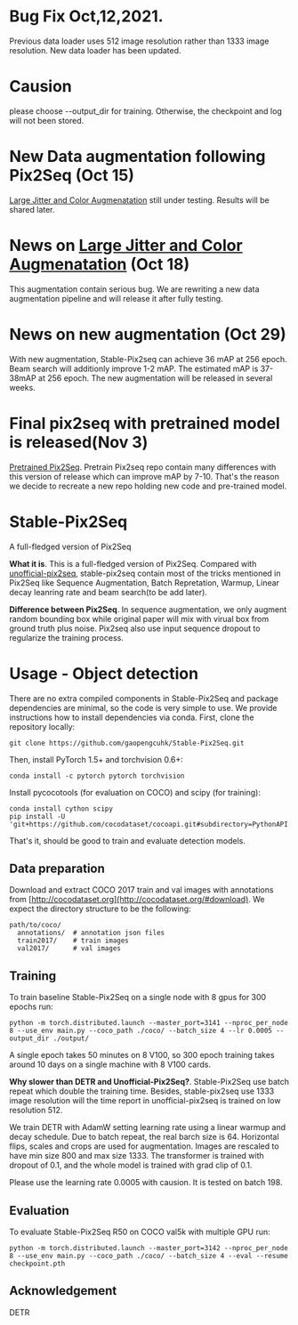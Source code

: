 # Bug Fix Oct,12,2021.
Previous data loader uses 512 image resolution rather than 1333 image resolution. New data loader has been updated. 

# Causion
please choose --output_dir for training. Otherwise, the checkpoint and log will not been stored. 

# New Data augmentation following Pix2Seq (Oct 15)
[Large Jitter and Color Augmenatation](https://github.com/poodarchu/Stable-Pix2Seq/commit/039891839c3870114ab275a357dcd14cf8a844b1) still under testing. Results will be shared later.

# News on [Large Jitter and Color Augmenatation](https://github.com/poodarchu/Stable-Pix2Seq/commit/039891839c3870114ab275a357dcd14cf8a844b1) (Oct 18)
This augmentation contain serious bug. We are rewriting a new data augmentation pipeline and will release it after fully testing. 


# News on new augmentation (Oct 29)
With new augmentation, Stable-Pix2seq can achieve 36 mAP at 256 epoch. Beam search will additionly improve 1-2 mAP. The estimated mAP is 37-38mAP at 256 epoch. The new augmentation will be released in several weeks. 

# Final pix2seq with pretrained model is released(Nov 3)
[Pretrained Pix2Seq](https://github.com/gaopengcuhk/Pretrained-Pix2Seq). Pretrain Pix2seq repo contain many differences with this version of release which can improve mAP by 7-10. That's the reason we decide to recreate a new repo holding new code and pre-trained model.


# Stable-Pix2Seq
A full-fledged version of Pix2Seq

**What it is**. This is a full-fledged version of Pix2Seq. Compared with [unofficial-pix2seq](https://github.com/gaopengcuhk/Unofficial-Pix2Seq), stable-pix2seq contain most of the tricks mentioned in Pix2Seq like Sequence Augmentation, Batch Repretation, Warmup, Linear decay leanring rate and beam search(to be add later). 

**Difference between Pix2Seq**. In sequence augmentation, we only augment random bounding box while original paper will mix with virual box from ground truth plus noise. Pix2seq also use input sequence dropout to regularize the training process. 

# Usage - Object detection
There are no extra compiled components in Stable-Pix2Seq and package dependencies are minimal,
so the code is very simple to use. We provide instructions how to install dependencies via conda.
First, clone the repository locally:
```
git clone https://github.com/gaopengcuhk/Stable-Pix2Seq.git
```
Then, install PyTorch 1.5+ and torchvision 0.6+:
```
conda install -c pytorch pytorch torchvision
```
Install pycocotools (for evaluation on COCO) and scipy (for training):
```
conda install cython scipy
pip install -U 'git+https://github.com/cocodataset/cocoapi.git#subdirectory=PythonAPI'
```
That's it, should be good to train and evaluate detection models.

## Data preparation

Download and extract COCO 2017 train and val images with annotations from
[http://cocodataset.org](http://cocodataset.org/#download).
We expect the directory structure to be the following:
```
path/to/coco/
  annotations/  # annotation json files
  train2017/    # train images
  val2017/      # val images
```

## Training
To train baseline Stable-Pix2Seq on a single node with 8 gpus for 300 epochs run:
```
python -m torch.distributed.launch --master_port=3141 --nproc_per_node 8 --use_env main.py --coco_path ./coco/ --batch_size 4 --lr 0.0005 --output_dir ./output/
```
A single epoch takes 50 minutes on 8 V100, so 300 epoch training
takes around 10 days on a single machine with 8 V100 cards.

**Why slower than DETR and Unofficial-Pix2Seq?**. Stable-Pix2Seq use batch repeat which double the training time. Besides, stable-pix2seq use 1333 image resolution will the time report in unofficial-pix2seq is trained on low resolution 512. 


We train DETR with AdamW setting learning rate using a linear warmup and decay schedule. Due to batch repeat, the real barch size is 64. 
Horizontal flips, scales and crops are used for augmentation.
Images are rescaled to have min size 800 and max size 1333.
The transformer is trained with dropout of 0.1, and the whole model is trained with grad clip of 0.1.

Please use the learning rate 0.0005 with causion. It is tested on batch 198. 


## Evaluation
To evaluate Stable-Pix2Seq R50 on COCO val5k with multiple GPU run:
```
python -m torch.distributed.launch --master_port=3142 --nproc_per_node 8 --use_env main.py --coco_path ./coco/ --batch_size 4 --eval --resume checkpoint.pth
```

## Acknowledgement
DETR 

